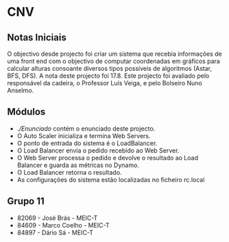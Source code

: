 # CNV

## Notas Iniciais
O objectivo desde projecto foi criar um sistema que recebia informações de uma front end com o objectivo de computar coordenadas em gráficos para calcular alturas consoante diversos tipos possíveis de algoritmos (Astar, BFS, DFS). A nota deste projecto foi 17.8. Este projecto foi avaliado pelo responsável da cadeira, o Professor Luís Veiga, e pelo Bolseiro Nuno Anselmo.

## Módulos
- *./Enunciado* contém o enunciado deste projecto.
- O Auto Scaler inicializa e termina Web Servers.
- O ponto de entrada do sistema é o LoadBalancer.
- O Load Balancer envia o pedido recebido ao Web Server.
- O Web Server processa o pedido e devolve o resultado ao Load Balancer e guarda as métricas no Dynamo. 
- O Load Balancer retorna o resultado.
- As configurações do sistema estão localizadas no ficheiro rc.local

## Grupo 11
- 82069 - José Brás - MEIC-T 
- 84609 - Marco Coelho - MEIC-T
- 84897 - Dário Sá - MEIC-T
